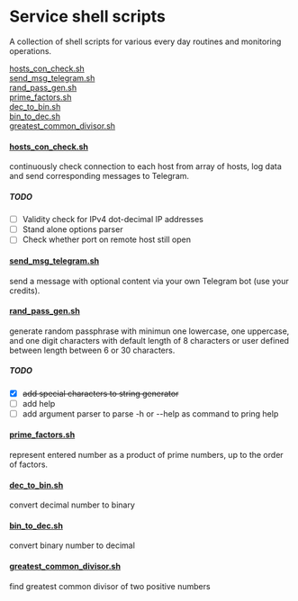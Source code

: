 # Service shell scripts
A collection of shell scripts for various every day routines and monitoring operations.

[hosts_con_check.sh](#hosts_con_checksh)<br>
[send_msg_telegram.sh](#send_msg_telegramsh)<br>
[rand_pass_gen.sh](#rand_pass_gensh)<br>
[prime_factors.sh](#prime_factorssh)<br>
[dec_to_bin.sh](#dec_to_binsh)<br>
[bin_to_dec.sh](#bin_to_decsh)<br>
[greatest_common_divisor.sh](#greatest_common_divisorsh)<br>

#### [hosts_con_check.sh](https://github.com/yar83/shell-service-scripts/blob/main/hosts_con_check.sh)
continuously check connection to each host from array of hosts, log data and send corresponding messages to Telegram.
##### TODO
- [ ] Validity check for IPv4 dot-decimal IP addresses
- [ ] Stand alone options parser
- [ ] Check whether port on remote host still open
#### [send_msg_telegram.sh](https://github.com/yar83/shell-service-scripts/blob/main/send_msg_telegram.sh)
send a message with optional content via your own Telegram bot (use your credits).
#### [rand_pass_gen.sh](https://github.com/yar83/shell-service-scripts/blob/main/rand_pass_gen.sh)
generate random passphrase with minimun one lowercase, one uppercase, and one digit characters with default length of 8 characters or user defined between length between 6 or 30 characters.
##### TODO
- [x] ~~add special characters to string generator~~
- [ ] add help 
- [ ] add argument parser to parse -h or --help as command to pring help
#### [prime_factors.sh](https://github.com/yar83/shell-service-scripts/blob/main/rand_pass_gen.sh)
represent entered number as a product of prime numbers, up to the order of factors.
#### [dec_to_bin.sh](https://github.com/yar83/shell-service-scripts/blob/main/dec_to_bin.sh)
convert decimal number to binary
#### [bin_to_dec.sh](https://github.com/yar83/shell-service-scripts/blob/main/bin_to_dec.sh)
convert binary number to decimal
#### [greatest_common_divisor.sh](https://github.com/yar83/shell-service-scripts/blob/main/greatest_common_divisor.sh)
find greatest common divisor of two positive numbers
